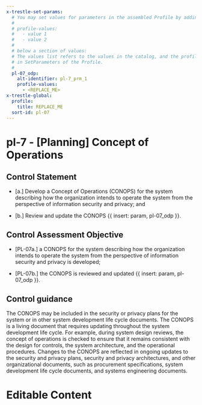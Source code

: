 ```yaml
---
x-trestle-set-params:
  # You may set values for parameters in the assembled Profile by adding
  #
  # profile-values:
  #   - value 1
  #   - value 2
  #
  # below a section of values:
  # The values list refers to the values in the catalog, and the profile-values represent values
  # in SetParameters of the Profile.
  #
  pl-07_odp:
    alt-identifier: pl-7_prm_1
    profile-values:
      - <REPLACE_ME>
x-trestle-global:
  profile:
    title: REPLACE_ME
  sort-id: pl-07
---
```


# pl-7 - \[Planning\] Concept of Operations

## Control Statement

- \[a.\] Develop a Concept of Operations (CONOPS) for the system describing how the organization intends to operate the system from the perspective of information security and privacy; and

- \[b.\] Review and update the CONOPS {{ insert: param, pl-07_odp }}.

## Control Assessment Objective

- \[PL-07a.\] a CONOPS for the system describing how the organization intends to operate the system from the perspective of information security and privacy is developed;

- \[PL-07b.\] the CONOPS is reviewed and updated {{ insert: param, pl-07_odp }}.

## Control guidance

The CONOPS may be included in the security or privacy plans for the system or in other system development life cycle documents. The CONOPS is a living document that requires updating throughout the system development life cycle. For example, during system design reviews, the concept of operations is checked to ensure that it remains consistent with the design for controls, the system architecture, and the operational procedures. Changes to the CONOPS are reflected in ongoing updates to the security and privacy plans, security and privacy architectures, and other organizational documents, such as procurement specifications, system development life cycle documents, and systems engineering documents.

# Editable Content

<!-- Make additions and edits below -->
<!-- The above represents the contents of the control as received by the profile, prior to additions. -->
<!-- If the profile makes additions to the control, they will appear below. -->
<!-- The above markdown may not be edited but you may edit the content below, and/or introduce new additions to be made by the profile. -->
<!-- If there is a yaml header at the top, parameter values may be edited. Use --set-parameters to incorporate the changes during assembly. -->
<!-- The content here will then replace what is in the profile for this control, after running profile-assemble. -->
<!-- The current profile has no added parts for this control, but you may add new ones here. -->
<!-- Each addition must have a heading either of the form ## Control my_addition_name -->
<!-- or ## Part a. (where the a. refers to one of the control statement labels.) -->
<!-- "## Control" parts are new parts added after the statement part. -->
<!-- "## Part" parts are new parts added into the top-level statement part with that label. -->
<!-- Subparts may be added with nested hash levels of the form ### My Subpart Name -->
<!-- underneath the parent ## Control or ## Part being added -->
<!-- See https://ibm.github.io/compliance-trestle/tutorials/ssp_profile_catalog_authoring/ssp_profile_catalog_authoring for guidance. -->
